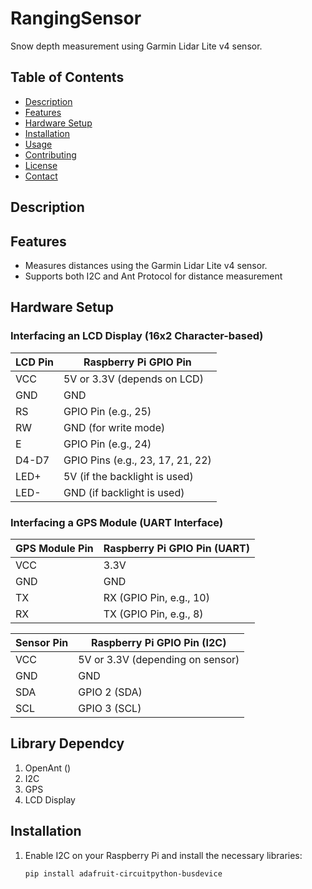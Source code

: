 # RangingSensor
Snow depth measurement using Garmin Lidar Lite v4 sensor.

## Table of Contents

- [Description](#description)
- [Features](#features)
- [Hardware Setup](#hardware-setup)
- [Installation](#installation)
- [Usage](#usage)
- [Contributing](#contributing)
- [License](#license)
- [Contact](#contact)

## Description

## Features

- Measures distances using the Garmin Lidar Lite v4 sensor.
- Supports both I2C and Ant Protocol for distance measurement

## Hardware Setup


### Interfacing an LCD Display (16x2 Character-based)

LCD Pin | Raspberry Pi GPIO Pin
------- | ---------------------
VCC     | 5V or 3.3V (depends on LCD)
GND     | GND
RS      | GPIO Pin (e.g., 25)
RW      | GND (for write mode)
E       | GPIO Pin (e.g., 24)
D4-D7   | GPIO Pins (e.g., 23, 17, 21, 22)
LED+    | 5V (if the backlight is used)
LED-    | GND (if backlight is used)

### Interfacing a GPS Module (UART Interface)

GPS Module Pin | Raspberry Pi GPIO Pin (UART)
-------------- | ----------------------------
VCC            | 3.3V
GND            | GND
TX             | RX (GPIO Pin, e.g., 10)
RX             | TX (GPIO Pin, e.g., 8)

Sensor Pin | Raspberry Pi GPIO Pin (I2C)
---------- | --------------------------
VCC        | 5V or 3.3V (depending on sensor)
GND        | GND
SDA        | GPIO 2 (SDA)
SCL        | GPIO 3 (SCL)



## Library Dependcy
1. OpenAnt ()
2. I2C
3. GPS
4. LCD Display

## Installation

1. Enable I2C on your Raspberry Pi and install the necessary libraries:
   ```bash
   pip install adafruit-circuitpython-busdevice
